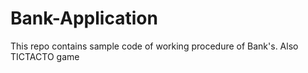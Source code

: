 # Bank-Application
This repo contains sample code of working procedure of Bank's. 
Also TICTACTO game
